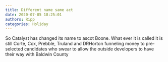 ```yaml
---
title: Different name same act
date: 2020-07-05 18:25:01
authors: Ripp
categories: Holiday
---
```


 So Catalyst has changed its name to ascot Boone.   What ever it is called it is still Corte, Cox, Prebble, Truland and DRHorton funneling money to pre-selected candidates who swear to allow the outside developers to have their way with Baldwin County